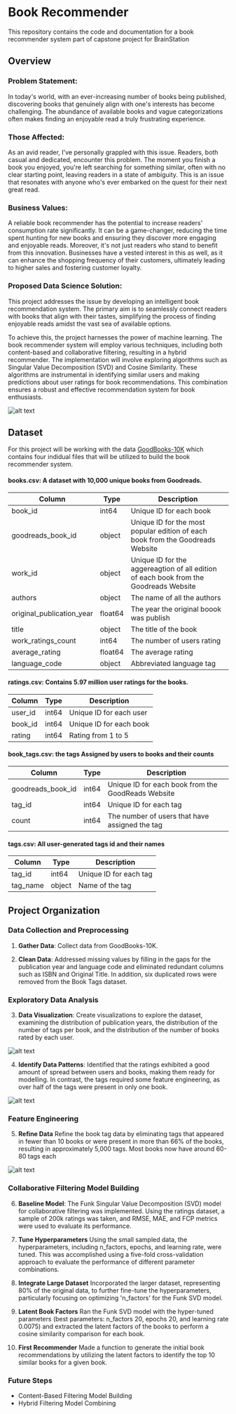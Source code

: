 # Book Recommender

This repository contains the code and documentation for a book recommender system part of capstone project for BrainStation


## Overview

### Problem Statement:

In today's world, with an ever-increasing number of books being published, discovering books that genuinely align with one's interests has become challenging. The abundance of available books and vague categorizations often makes finding an enjoyable read a truly frustrating experience.

### Those Affected:
As an avid reader, I've personally grappled with this issue. Readers, both casual and dedicated, encounter this problem. The moment you finish a book you enjoyed, you're left searching for something similar, often with no clear starting point, leaving readers in a state of ambiguity. This is an issue that resonates with anyone who's ever embarked on the quest for their next great read.


### Business Values:

A reliable book recommender has the potential to increase readers' consumption rate significantly. It can be a game-changer, reducing the time spent hunting for new books and ensuring they discover more engaging and enjoyable reads. Moreover, it's not just readers who stand to benefit from this innovation. Businesses have a vested interest in this as well, as it can enhance the shopping frequency of their customers, ultimately leading to higher sales and fostering customer loyalty.

### Proposed Data Science Solution:

This project addresses the issue by developing an intelligent book recommendation system. The primary aim is to seamlessly connect readers with books that align with their tastes, simplifying the process of finding enjoyable reads amidst the vast sea of available options.

To achieve this, the project harnesses the power of machine learning. The book recommender system will employ various techniques, including both content-based and collaborative filtering, resulting in a hybrid recommender. The implementation will involve exploring algorithms such as Singular Value Decomposition (SVD) and Cosine Similarity. These algorithms are instrumental in identifying similar users and making predictions about user ratings for book recommendations. This combination ensures a robust and effective recommendation system for book enthusiasts.

![alt text](https://github.com/CamelSal/BookRecommender/blob/main/images/image1.png?raw=true)

## Dataset

For this project will be working with the data [GoodBooks-10K](https://github.com/zygmuntz/goodbooks-10k) which contains four indidual files that will be utilized to build the book recommender system.

#### books.csv: A dataset with 10,000 unique books from Goodreads.

| Column     | Type    | Description    |
|-------------------|-------------------|-------------------|
| book_id   | int64  | Unique ID for each book  |
| goodreads_book_id	   | object  | Unique ID for the most popular edition of each book from the Goodreads Website |
| work_id	   | object  | Unique ID for the aggereagtion of all edition of each book from the Goodreads Website |
| authors	   | object  | The name of all the authors |
| original_publication_year   | float64  | The year the original boook was publish   |
| title   | object | The title of the book  |
| work_ratings_count   | int64  | The number of users rating |
| average_rating   | float64  | The average rating  |
| language_code  | object | Abbreviated language tag  |


#### ratings.csv: Contains 5.97 million user ratings for the books.

| Column     | Type    | Description    |
|-------------------|-------------------|-------------------|
| user_id   | int64  | Unique ID for each user  |
| book_id	   | int64  | Unique ID for each book |
| rating   | int64  | Rating from 1 to 5  |


#### book_tags.csv: the tags Assigned by users to books and their counts

| Column     | Type    | Description    |
|-------------------|-------------------|-------------------|
| goodreads_book_id  | int64  | Unique ID for each book from the GoodReads Website |
| tag_id  | int64 | Unique ID for each tag  |
| count   | int64  | The number of users that have assigned the tag  |

#### tags.csv: All user-generated tags id and their names

| Column     | Type    | Description    |
|-------------------|-------------------|-------------------|
| tag_id   | int64  | Unique ID for each tag   |
| tag_name  | object  | Name of the tag  |



## Project Organization

### Data Collection and Preprocessing
1. **Gather Data**: Collect data from GoodBooks-10K. 

2. **Clean Data**: Addressed missing values by filling in the gaps for the publication year and language code and eliminated redundant columns such as ISBN and Original Title. In addition, six duplicated rows were removed from the Book Tags dataset.


### Exploratory Data Analysis

3. **Data Visualization**: Create visualizations to explore the dataset, examining the distribution of publication years, the distribution of the number of tags per book, and the distribution of the number of books rated by each user.

![alt text](https://github.com/CamelSal/BookRecommender/blob/main/images/ratings_dis.png?raw=true)

4. **Identify Data Patterns**: Identified that the ratings exhibited a good amount of spread between users and books, making them ready for modelling. In contrast, the tags required some feature engineering, as over half of the tags were present in only one book.

![alt text](https://github.com/CamelSal/BookRecommender/blob/main/images/books_dis.png?raw=true)

### Feature Engineering

5. **Refine Data** Refine the book tag data by eliminating tags that appeared in fewer than 10 books or were present in more than 66% of the books, resulting in approximately 5,000 tags. Most books now have around 60-80 tags each

![alt text](https://github.com/CamelSal/BookRecommender/blob/main/images/num_tags.png?raw=true)

###  Collaborative Filtering Model Building

6. **Baseline Model**: The Funk Singular Value Decomposition (SVD) model for collaborative filtering was implemented. Using the ratings dataset, a sample of 200k ratings was taken, and RMSE, MAE, and FCP metrics were used to evaluate its performance.

7. **Tune Hyperparameters** Using the small sampled data, the hyperparameters, including n_factors, epochs, and learning rate, were tuned. This was accomplished using a five-fold cross-validation approach to evaluate the performance of different parameter combinations.

8. **Integrate Large Dataset** Incorporated the larger dataset, representing 80% of the original data, to further fine-tune the hyperparameters, particularly focusing on optimizing 'n_factors' for the Funk SVD model.

9. **Latent Book Factors** Ran the Funk SVD model with the hyper-tuned parameters (best parameters: n_factors 20, epochs 20, and learning rate 0.0075) and extracted the latent factors of the books to perform a cosine similarity comparison for each book.

10. **First Recommender** Made a function to generate the initial book recommendations by utilizing the latent factors to identify the top 10 similar books for a given book.


### Future Steps
- Content-Based Filtering Model Building
- Hybrid Filtering Model Combining

